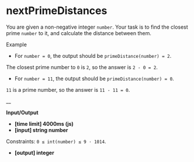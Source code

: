 # nextPrimeDistances

You are given a non-negative integer `number`. Your task is to find the closest prime `number` to it, and calculate the distance between them.

Example

* For `number = 0`, the output should be `primeDistance(number) = 2`.

The closest prime number to `0` is `2`, so the answer is `2 - 0 = 2`.

* For `number = 11`, the output should be `primeDistance(number) = 0`.

`11` is a prime number, so the answer is `11 - 11 = 0`.

__

**Input/Output**

* **[time limit] 4000ms (js)**
* **[input] string number**

Constraints:
`0 ≤ int(number) ≤ 9 · 1014`.

* **[output] integer**
